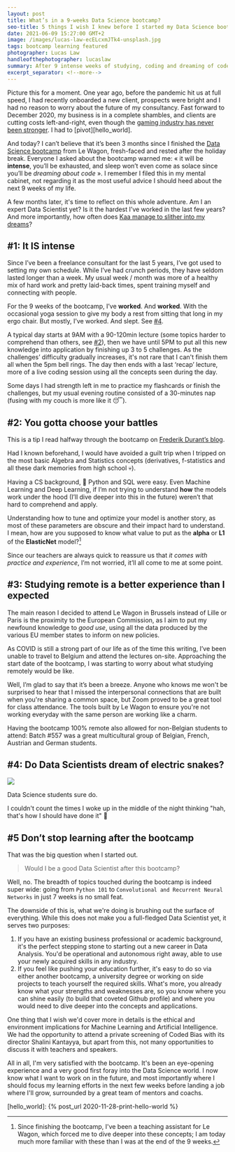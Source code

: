 ```yaml
---
layout: post
title: What’s in a 9-weeks Data Science bootcamp?
seo-title: 5 things I wish I knew before I started my Data Science bootcamp at Le Wagon
date: 2021-06-09 15:27:00 GMT+2
image: /images/lucas-law-ecELcxmJTk4-unsplash.jpg
tags: bootcamp learning featured
photographer: Lucas Law
handleofthephotographer: lucaslaw
summary: After 9 intense weeks of studying, coding and dreaming of code, what did I learn? 
excerpt_separator: <!--more-->
---
```


Picture this for a moment. One year ago, before the pandemic hit us at full speed, I had recently onboarded a new client, prospects were bright and I had no reason to worry about the future of my consultancy. Fast forward to  December 2020, my business is in a complete shambles, and clients are cutting costs left-and-right, even though the [gaming industry has never been stronger][covid_impact_on_industry]. I had to [pivot][hello_world].

And today? I can’t believe that it’s been 3 months since I finished the [Data Science bootcamp][data_science_le_wagon] from Le Wagon, fresh-faced and rested after the holiday break. Everyone I asked about the bootcamp warned me: « it will be **intense**, you’ll be exhausted, and sleep won’t even come as solace since you’ll be _dreaming about code_ ». I remember I filed this in my mental cabinet, not regarding it as the most useful advice I should heed about the next 9 weeks of my life. 

A few months later, it's time to reflect on this whole adventure. Am I an expert Data Scientist yet? Is it the hardest I’ve worked in the last few years? And more importantly, how often does [Kaa manage to slither into my dreams][kaa_youtube]?

## #1: It IS intense
Since I’ve been a freelance consultant for the last 5 years, I’ve got used to setting my own schedule. While I’ve had crunch periods, they have seldom lasted longer than a week. My usual week / month was more of a healthy mix of hard work and pretty laid-back times, spent training myself and connecting with people.

For the 9 weeks of the bootcamp, I’ve **worked**. And **worked**. With the occasional yoga session to give my body a rest from sitting that long in my ergo chair. But mostly, I’ve worked. And slept. See [\#4][python_dreams].

A typical day starts at 9AM with a 90-120min lecture (some topics harder to comprehend than others, see [\#2][battles]), then we have until 5PM to put all this new knowledge into application by finishing up 3 to 5 challenges. As the challenges’ difficulty gradually increases, it's not rare that I can't finish them all when the 5pm bell rings. The day then ends with a last ‘recap’ lecture, more of a live coding session using all the concepts seen during the day. 

Some days I had strength left in me to practice my flashcards or finish the challenges, but my usual evening routine consisted of a 30-minutes nap (fusing with my couch is more like it 😴). 


## #2: You gotta choose your battles

This is a tip I read halfway through the bootcamp on [Frederik Durant’s blog][fred_tips]. 

Had I known beforehand, I would have avoided a guilt trip when I tripped on the most basic Algebra and Statistics concepts (derivatives, f-statistics and all these dark memories from high school 💀). 

Having a CS background, 🐍 Python and SQL were easy. Even Machine Learning and Deep Learning, if I’m not trying to understand **how** the models work under the hood (I’ll dive deeper into this in the future) weren’t that hard to comprehend and apply. 

Understanding how to tune and optimize your model is another story, as most of these parameters are obscure and their impact hard to understand. I mean, how are you supposed to know what value to put as the **alpha** or **L1** of the **ElasticNet** model?[^1]

Since our teachers are always quick to reassure us that _it comes with practice and experience_, I’m not worried, it’ll all come to me at some point. 

## #3: Studying remote is a better experience than I expected

The main reason I decided to attend Le Wagon in Brussels instead of Lille or Paris is the proximity to the European Commission, as I aim to put my newfound knowledge to _good use_, using all the data produced by the various EU member states to inform on new policies.

As COVID is still a strong part of our life as of the time this writing, I’ve been unable to travel to Belgium and attend the lectures on-site. Approaching the start date of the bootcamp, I was starting to worry about what studying remotely would be like.

Well, I’m glad to say that it’s been a breeze. Anyone who knows me won't be surprised to hear that I missed the interpersonal connections that are built when you're sharing a common space, but Zoom proved to be a great tool for class attendance. The tools built by Le Wagon to ensure you're not working everyday with the same person are working like a charm.


Having the bootcamp 100% remote also allowed for non-Belgian students to attend: Batch #557 was a great multicultural group of Belgian, French, Austrian and German students. 

## #4: Do Data Scientists dream of electric snakes? 
![][kaa]

Data Science students sure do. 

I couldn't count the times I woke up in the middle of the night thinking "hah, that's how I should have done it" 🤯

## #5 Don’t stop learning after the bootcamp

That was the big question when I started out. 
> Would I be a good Data Scientist after this bootcamp? 

Well, no. The breadth of topics touched during the bootcamp is indeed super wide: going from `Python 101` to `Convolutional and Recurrent Neural Networks` in just 7 weeks is no small feat. 

The downside of this is, what we're doing is brushing out the surface of everything. While this does not make you a full-fledged Data Scientist yet, it serves two purposes:
1. If you have an existing business professional or academic background, it's the perfect stepping stone to starting out a new career in Data Analysis. You'd be operational and autonomous right away, able to use your newly acquired skills in any industry.
2. If you feel like pushing your education further, it's easy to do so via either another bootcamp, a university degree or working on side projects to teach yourself the required skills. What's more, you already know what your strengths and weaknesses are, so you know where you can shine easily (to build that coveted Github profile) and where you would need to dive deeper into the concepts and applications.

One thing that I wish we'd cover more in details is the ethical and environment implications for Machine Learning and Artificial Intelligence. We had the opportunity to attend a private screening of Coded Bias with its director Shalini Kantayya, but apart from this, not many opportunities to discuss it with teachers and speakers.

All in all, I'm very satisfied with the bootcamp. It's been an eye-opening experience and a very good first foray into the Data Science world. I now know what I want to work on in the future, and most importantly where I should focus my learning efforts in the next few weeks before landing a job where I'll grow, surrounded by a great team of mentors and coachs.


[kaa_youtube]: https://www.youtube.com/watch?v=Nh5kxentrY0
[data_science_le_wagon]: https://www.lewagon.com/data-science-course/full-time
[fred_tips]: https://frederikdurant.com/blog/survive-data-science-bootcamp/
[kaa]: https://media.giphy.com/media/11VqGaslxxPIQw/giphy.gif
[python_dreams]: #4-do-data-scientists-dream-of-electric-snakes
[battles]: #2-you-gotta-choose-your-battles
[covid_impact_on_industry]: https://en.wikipedia.org/wiki/Impact_of_the_COVID-19_pandemic_on_the_video_game_industry#Sales
[hello_world]: {% post_url 2020-11-28-print-hello-world %}

[^1]: Since finishing the bootcamp, I've been a teaching assistant for Le Wagon, which forced me to dive deeper into these concepts; I am today much more familiar with these than I was at the end of the 9 weeks.